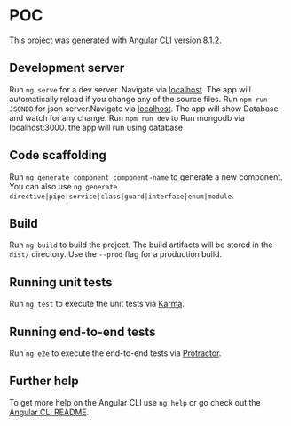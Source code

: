 # POC

This project was generated with [Angular CLI](https://github.com/angular/angular-cli) version 8.1.2.

## Development server

Run `ng serve` for a dev server. Navigate via [localhost](`http://localhost:4200/`). The app will automatically reload if you change any of the source files.
Run `npm run JSONDB` for json server.Navigate via [localhost](`http://localhost:3000/`). The app will show Database and watch for any change.
Run `npm run dev` to Run mongodb via localhost:3000. the app will run using database 

## Code scaffolding

Run `ng generate component component-name` to generate a new component. You can also use `ng generate directive|pipe|service|class|guard|interface|enum|module`.

## Build

Run `ng build` to build the project. The build artifacts will be stored in the `dist/` directory. Use the `--prod` flag for a production build.

## Running unit tests

Run `ng test` to execute the unit tests via [Karma](https://karma-runner.github.io).

## Running end-to-end tests

Run `ng e2e` to execute the end-to-end tests via [Protractor](http://www.protractortest.org/).

## Further help

To get more help on the Angular CLI use `ng help` or go check out the [Angular CLI README](https://github.com/angular/angular-cli/blob/master/README.md).
